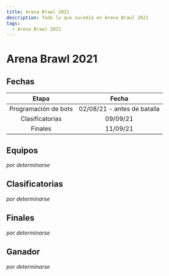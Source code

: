 ```yaml
---
title: Arena Brawl 2021
description: Todo lo que sucedió en Arena Brawl 2021
tags:
  - Arena Brawl 2021
---
```

# Arena Brawl 2021

## Fechas

|            Etapa            |                  Fecha                   |
|:---------------------------:|:----------------------------------------:|
| Programación de bots        |        02/08/21 - antes de batalla       |
| Clasificatorias             |        09/09/21                          |
| Finales                     |        11/09/21                          |

## Equipos

*por determinarse*

## Clasificatorias

*por determinarse*

## Finales

*por determinarse*

## Ganador

*por determinarse*
